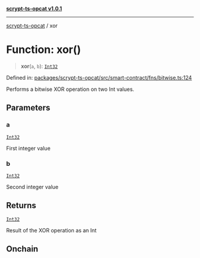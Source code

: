 [**scrypt-ts-opcat v1.0.1**](../README.md)

***

[scrypt-ts-opcat](../README.md) / xor

# Function: xor()

> **xor**(`a`, `b`): [`Int32`](../type-aliases/Int32.md)

Defined in: [packages/scrypt-ts-opcat/src/smart-contract/fns/bitwise.ts:124](https://github.com/OPCAT-Labs/ts-tools/blob/e67b8657b34dbf57f8a4f9bdf87cdc2742db16bb/packages/scrypt-ts-opcat/src/smart-contract/fns/bitwise.ts#L124)

Performs a bitwise XOR operation on two Int values.

## Parameters

### a

[`Int32`](../type-aliases/Int32.md)

First integer value

### b

[`Int32`](../type-aliases/Int32.md)

Second integer value

## Returns

[`Int32`](../type-aliases/Int32.md)

Result of the XOR operation as an Int

## Onchain
